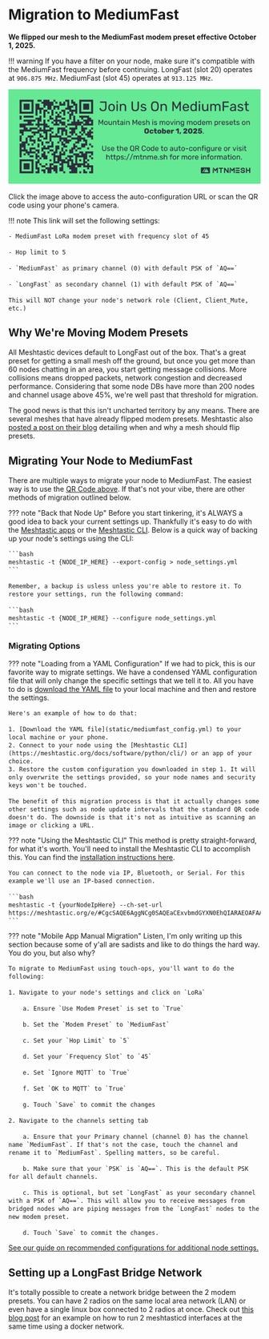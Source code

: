 # Migration to MediumFast

**We flipped our mesh to the MediumFast modem preset effective October 1, 2025.**

!!! warning
    If you have a filter on your node, make sure it's compatible with the MediumFast frequency before continuing. LongFast (slot 20) operates at `906.875 MHz`. MediumFast (slot 45) operates at `913.125 MHz`.

[![MediumFast Flyer](static/mediumfast_flyer.png)](https://meshtastic.org/e/#CgcSAQE6AggNCg0SAQEaCExvbmdGYXN0EhQIARAEOAFAA0gBUB5oAcAGAcgGAQ)

Click the image above to access the auto-configuration URL or scan the QR code using your phone's camera.

!!! note
    This link will set the following settings:

    - MediumFast LoRa modem preset with frequency slot of 45

    - Hop limit to 5

    - `MediumFast` as primary channel (0) with default PSK of `AQ==`

    - `LongFast` as secondary channel (1) with default PSK of `AQ==`

    This will NOT change your node's network role (Client, Client_Mute, etc.)

## Why We're Moving Modem Presets

All Meshtastic devices default to LongFast out of the box. That's a great preset for getting a small mesh off the ground, but once you get more than 60 nodes chatting in an area, you start getting message collisions. More collisions means dropped packets, network congestion and decreased performance. Considering that some node DBs have more than 200 nodes and channel usage above 45%, we're well past that threshold for migration.

The good news is that this isn't uncharted territory by any means. There are several meshes that have already flipped modem presets. Meshtastic also [posted a post on their blog](https://meshtastic.org/blog/why-your-mesh-should-switch-from-longfast/) detailing when and why a mesh should flip presets.

## Migrating Your Node to MediumFast

There are multiple ways to migrate your node to MediumFast. The easiest way is to use the [QR Code above](https://meshtastic.org/e/#CgcSAQE6AggNCg0SAQEaCExvbmdGYXN0EhQIARAEOAFAA0gBUB5oAcAGAcgGAQ). If that's not your vibe, there are other methods of migration outlined below.

??? note "Back that Node Up"
    Before you start tinkering, it's ALWAYS a good idea to back your current settings up. Thankfully it's easy to do with the [Meshtastic apps](https://meshtastic.org/docs/software/) or the [Meshtastic CLI](https://meshtastic.org/docs/software/python/cli/). Below is a quick way of backing up your node's settings using the CLI:

    ```bash
    meshtastic -t {NODE_IP_HERE} --export-config > node_settings.yml
    ```

    Remember, a backup is usless unless you're able to restore it. To restore your settings, run the following command:

    ```bash
    meshtastic -t {NODE_IP_HERE} --configure node_settings.yml
    ```

### Migrating Options

??? note "Loading from a YAML Configuration"
    If we had to pick, this is our favorite way to migrate settings. We have a condensed YAML configuration file that will only change the specific settings that we tell it to. All you have to do is [download the YAML file](static/mediumfast_config.yml) to your local machine and then and restore the settings.

    Here's an example of how to do that:

    1. [Download the YAML file](static/mediumfast_config.yml) to your local machine or your phone.
    2. Connect to your node using the [Meshtastic CLI](https://meshtastic.org/docs/software/python/cli/) or an app of your choice.
    3. Restore the custom configuration you downloaded in step 1. It will only overwrite the settings provided, so your node names and security keys won't be touched.

    The benefit of this migration process is that it actually changes some other settings such as node update intervals that the standard QR code doesn't do. The downside is that it's not as intuitive as scanning an image or clicking a URL.

??? note "Using the Meshtastic CLI"
    This method is pretty straight-forward, for what it's worth. You'll need to install the Meshtastic CLI to accomplish this. You can find the [installation instructions here](https://meshtastic.org/docs/software/python/cli/).

    You can connect to the node via IP, Bluetooth, or Serial. For this example we'll use an IP-based connection.

    ```bash
    meshtastic -t {yourNodeIpHere} --ch-set-url https://meshtastic.org/e/#CgcSAQE6AggNCg0SAQEaCExvbmdGYXN0EhQIARAEOAFAA0gBUB5oAcAGAcgGAQ
    ```

??? note "Mobile App Manual Migration"
    Listen, I'm only writing up this section because some of y'all are sadists and like to do things the hard way. You do you, but also why?

    To migrate to MediumFast using touch-ops, you'll want to do the following:

    1. Navigate to your node's settings and click on `LoRa`

        a. Ensure `Use Modem Preset` is set to `True`

        b. Set the `Modem Preset` to `MediumFast`

        c. Set your `Hop Limit` to `5`

        d. Set your `Frequency Slot` to `45`

        e. Set `Ignore MQTT` to `True`

        f. Set `OK to MQTT` to `True`

        g. Touch `Save` to commit the changes
    
    2. Navigate to the channels setting tab

        a. Ensure that your Primary channel (channel 0) has the channel name `MediumFast`. If that's not the case, touch the channel and rename it to `MediumFast`. Spelling matters, so be careful.

        b. Make sure that your `PSK` is `AQ==`. This is the default PSK for all default channels.

        c. This is optional, but set `LongFast` as your secondary channel with a PSK of `AQ==`. This will allow you to receive messages from bridged nodes who are piping messages from the `LongFast` nodes to the new modem preset.

        d. Touch `Save` to commit the changes.

[See our guide on recommended configurations for additional node settings.](/config)

## Setting up a LongFast Bridge Network

It's totally possible to create a network bridge between the 2 modem presets. You can have 2 radios on the same local area network (LAN) or even have a single linux box connected to 2 radios at once. Check out [this blog post](https://kr4ccz.net/posts/meshtastic/bridge/) for an example on how to run 2 meshtasticd interfaces at the same time using a docker network.
